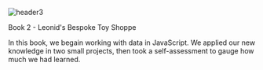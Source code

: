 ![header3](https://user-images.githubusercontent.com/64236756/166361224-73a66724-f6d4-475f-b3eb-7d5aca0358be.png)

Book 2 - Leonid's Bespoke Toy Shoppe

In this book, we begain working with data in JavaScript. We applied our new knowledge in two small projects, then took a self-assessment to gauge how much we had learned.
